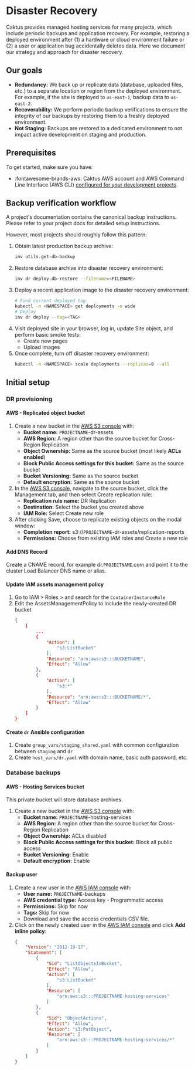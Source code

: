 # Disaster Recovery

Caktus provides managed hosting services for many projects, which include periodic backups and application recovery. For example, restoring a deployed environment after (1) a hardware or cloud environment failure or (2) a user or application bug accidentally deletes data. Here we document our strategy and approach for disaster recovery.

## Our goals

* **Redundancy:** We back up or replicate data (database, uploaded files, etc.) to a separate location or region from the deployed environment. For example, if the site is deployed to `us-east-1`, backup data to `us-east-2`.
* **Recoverability:** We perform periodic backup verifications to ensure the integrity of our backups by restoring them to a freshly deployed environment.
* **Not Staging:** Backups are restored to a dedicated environment to not impact active development on staging and production.

## Prerequisites

To get started, make sure you have:

* :fontawesome-brands-aws: Caktus AWS account and AWS Command Line Interface (AWS CLI) [configured for your development projects](../../getting-started/AWS.md).

## Backup verification workflow

A project's documentation contains the canonical backup instructions. Please refer to your project docs for detailed setup instructions.

However, most projects should roughly follow this pattern:

1. Obtain latest production backup archive:
   ```sh
   inv utils.get-db-backup
   ```
2. Restore database archive into disaster recovery environment:
   ```sh
   inv dr deploy.db-restore --filename=<FILENAME>
   ```
3. Deploy a recent application image to the disaster recovery environment:
   ```sh
   # Find current deployed tag
   kubectl -n <NAMESPACE> get deployments -o wide
   # Deploy
   inv dr deploy --tag=<TAG>
   ```
4. Visit deployed site in your browser, log in, update Site object, and perform basic smoke tests:
    * Create new pages
    * Upload images
5. Once complete, turn off disaster recovery environment:
   ```sh
   kubectl -n <NAMESPACE> scale deployments --replicas=0 --all
   ```

## Initial setup

### DR provisioning

#### AWS - Replicated object bucket

1. Create a new bucket in the [AWS S3 console](https://s3.console.aws.amazon.com/s3/bucket/create) with:
    * **Bucket name:** `PROJECTNAME`-dr-assets
    * **AWS Region:** A region other than the source bucket for Cross-Region Replication
    * **Object Ownership:** Same as the source bucket (most likely **ACLs enabled**)
    * **Block Public Access settings for this bucket:** Same as the source bucket
    * **Bucket Versioning:** Same as the source bucket
    * **Default encryption:** Same as the source bucket
2. In the [AWS S3 console](https://s3.console.aws.amazon.com/s3/buckets), navigate to the source bucket, click the Management tab, and then select Create replication rule: 
    * **Replication rule name:** DR Replication
    * **Destination:** Select the bucket you created above
    * **IAM Role:** Select Create new role
3. After clicking Save, choose to replicate existing objects on the modal window:
    * **Completion report:** s3://`PROJECTNAME`-dr-assets/replication-reports
    * **Permissions:** Choose from existing IAM roles and Create a new role

#### Add DNS Record

Create a CNAME record, for example dr.`PROJECTNAME`.com and point it to the cluster Load Balancer DNS name or alias. 

#### Update IAM assets management policy
1. Go to IAM > Roles > and search for the `ContainerInstanceRole`
2. Edit the AssetsManagementPolicy to include the newly-created DR bucket
    ```json
    {
        [
            ...
            {
                "Action": [
                    "s3:ListBucket"
                ],
                "Resource": "arn:aws:s3:::BUCKETNAME",
                "Effect": "Allow"
            },
            {
                "Action": [
                    "s3:*"
                ],
                "Resource": "arn:aws:s3:::BUCKETNAME/*",
                "Effect": "Allow"
            }
        ]
    }
    ```

#### Create `dr` Ansible configuration

1. Create `group_vars/staging_shared.yaml` with common configuration between `staging` and `dr`
2. Create `host_vars/dr.yaml` with domain name, basic auth password, etc.

### Database backups

#### AWS - Hosting Services bucket

This private bucket will store database archives.

1. Create a new bucket in the [AWS S3 console](https://s3.console.aws.amazon.com/s3/bucket/create) with:
    * **Bucket name:** `PROJECTNAME`-hosting-services
    * **AWS Region:** A region other than the source bucket for Cross-Region Replication
    * **Object Ownership:** ACLs disabled
    * **Block Public Access settings for this bucket:** Block all public access
    * **Bucket Versioning:** Enable
    * **Default encryption:** Enable

#### Backup user

1. Create a new user in the [AWS IAM console](https://us-east-1.console.aws.amazon.com/iam/home#/users$new?step=details) with:
    *  **User name:** `PROJECTNAME`-backups
    *  **AWS credential type:** Access key - Programmatic access
    *  **Permissions:** Skip for now
    *  **Tags:** Skip for now
    *  Download and save the access credentials CSV file.
2. Click on the newly created user in the [AWS IAM console](https://us-east-1.console.aws.amazon.com/iamv2/home#/users) and click **Add inline policy**:
    ```json
    {
        "Version": "2012-10-17",
        "Statement": [
            {
                "Sid": "ListObjectsInBucket",
                "Effect": "Allow",
                "Action": [
                    "s3:ListBucket"
                ],
                "Resource": [
                    "arn:aws:s3:::PROJECTNAME-hosting-services"
                ]
            },
            {
                "Sid": "ObjectActions",
                "Effect": "Allow",
                "Action": "s3:PutObject",
                "Resource": [
                    "arn:aws:s3:::PROJECTNAME-hosting-services/*"
                ]
            }
        ]
    }
    ```
